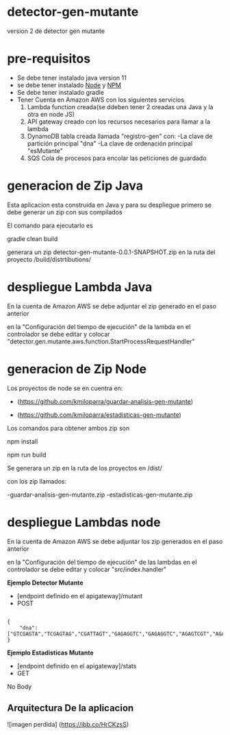 # detector-gen-mutante

version 2 de detector gen mutante

# pre-requisitos

* Se debe tener instalado java version 11
* se debe tener instalado [Node](https://nodejs.org) y [NPM](hhttps://www.npmjs.com/)
* Se debe tener instalado gradle
* Tener Cuenta en Amazon AWS con los siguientes servicios
    1. Lambda function creada(se ddeben tener 2 creadas una Java y la otra en node JS)
    2. API gateway creado con los recursos necesarios para llamar a la lambda
    3. DynamoDB tabla creada llamada "registro-gen" con: 
        -La clave de partición principal "dna"
        -La clave de ordenación principal "esMutante"
    4. SQS Cola de procesos para encolar las peticiones de guardado 

# generacion de Zip Java

Esta aplicacion esta construida en Java y para su despliegue primero se debe generar un zip con sus compilados

El comando para ejecutarlo es

 gradle clean build

generara un zip detector-gen-mutante-0.0.1-SNAPSHOT.zip en la ruta del proyecto /build/distrtibutions/

# despliegue Lambda Java

En la cuenta de Amazon AWS se debe adjuntar el zip generado en el paso anterior

en la "Configuración del tiempo de ejecución" de la lambda en el controlador se debe editar y 
colocar "detector.gen.mutante.aws.function.StartProcessRequestHandler" 

# generacion de Zip Node

Los proyectos de node se en cuentra en: 

*  (https://github.com/kmiloparra/guardar-analisis-gen-mutante)

*  (https://github.com/kmiloparra/estadisticas-gen-mutante)

Los comandos para obtener ambos zip son

 npm install

 npm run build

Se generara un zip en la ruta de los proyectos en /dist/

con los zip llamados:

-guardar-analisis-gen-mutante.zip
-estadisticas-gen-mutante.zip

# despliegue Lambdas node

En la cuenta de Amazon AWS se debe adjuntar los zip generados en el paso anterior

en la "Configuración del tiempo de ejecución" de las lambdas en el controlador se debe editar y 
colocar "src/index.handler" 


**Ejemplo Detector Mutante**

* [endpoint definido en el apigateway]/mutant 
* POST

```

{
    "dna":["GTCGAGTA","TCGAGTAG","CGATTAGT","GAGAGGTC","GAGAGGTC","AGAGTCGT","AGAGTCGT","AGAGTCGT"]
}

```

**Ejemplo Estadisticas Mutante**

* [endpoint definido en el apigateway]/stats 
* GET

No Body

## Arquitectura De la aplicacion

![imagen perdida] (https://ibb.co/HrCKzsS)
